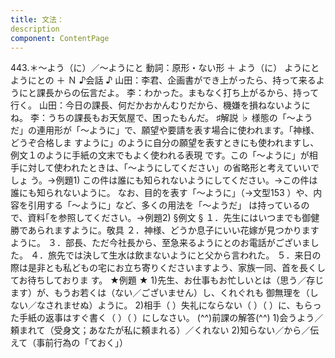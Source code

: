 ```yaml
---
title: 文法：
description
component: ContentPage
---
```



443.＊～よう（に）／～ようにと
動詞：原形・ない形 ＋ よう（に） ようにと ようにとの ＋ Ｎ
♪会話 ♪
山田：李君、企画書ができ上がったら、持って来るようにと課長からの伝言だよ。
李：わかった。まもなく打ち上がるから、持って行く。
山田：今日の課長、何だかおかんむりだから、機嫌を損ねないようにね。
李：うちの課長もお天気屋で、困ったもんだ。
♯解説 ♭
様態の「～ようだ」の連用形が「～ように」で、願望や要請を表す場合に使われます。「神様、どうぞ合格しま すように」のように自分の願望を表すときにも使われますし、例文１のように手紙の文末でもよく使われる表現 です。この「～ように」が相手に対して使われたときは、「～ようにしてください」の省略形と考えていいでしょ う。→例題1)
この件は誰にも知られないようにしてください。→この件は誰にも知られないように。 なお、目的を表す「～ように」（→文型153 ）や、内容を引用する「～ように」など、多くの用法を「～ようだ」
は持っているので、資料｢を参照してください。→例題2)
§例文 §
１．先生にはいつまでも御健勝であられますように。敬具
２．神様、どうか息子にいい花嫁が見つかりますように。
３．部長、ただ今社長から、至急来るようにとのお電話がございました。
４．旅先では決して生水は飲まないようにと父から言われた。
５．来日の際は是非とも私どもの宅にお立ち寄りくださいますよう、家族一同、首を長くしてお待ちしておりま す。
★例題 ★
1)先生、お仕事もお忙しいとは（思う／存じます）が、もうお若くは（ない／ございません）し、くれぐれも 御無理を（しない／なされませぬ）ように。
2)相手（ ）失礼にならない（ ）（ ）に、もらった手紙の返事はすぐ書く（ ）（ ）にしなさい。
(^^)前課の解答(^^)
1)会うよう／頼まれて（受身文；あなたが私に頼まれる）／くれない
2)知らない／から／伝えて（事前行為の「ておく」）
